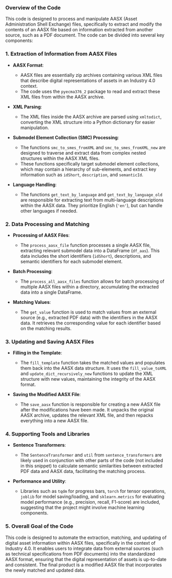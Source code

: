 ### Overview of the Code

This code is designed to process and manipulate AASX (Asset Administration Shell Exchange) files, specifically to extract and modify the contents of an AASX file based on information extracted from another source, such as a PDF document. The code can be divided into several key components:

### 1. Extraction of Information from AASX Files

- **AASX Format**:
  - AASX files are essentially zip archives containing various XML files that describe digital representations of assets in an Industry 4.0 context.
  - The code uses the `pyecma376_2` package to read and extract these XML files from within the AASX archive.

- **XML Parsing**:
  - The XML files inside the AASX archive are parsed using `xmltodict`, converting the XML structure into a Python dictionary for easier manipulation.

- **Submodel Element Collection (SMC) Processing**:
  - The functions `smc_to_smes_fromXML` and `smc_to_smes_fromXML_new` are designed to traverse and extract data from complex nested structures within the AASX XML files.
  - These functions specifically target submodel element collections, which may contain a hierarchy of sub-elements, and extract key information such as `idShort`, `description`, and `semanticId`.

- **Language Handling**:
  - The functions `get_text_by_language` and `get_text_by_language_old` are responsible for extracting text from multi-language descriptions within the AASX data. They prioritize English (`'en'`), but can handle other languages if needed.

### 2. Data Processing and Matching

- **Processing of AASX Files**:
  - The `process_aasx_file` function processes a single AASX file, extracting relevant submodel data into a DataFrame (`df_aas`). This data includes the short identifiers (`idShort`), descriptions, and semantic identifiers for each submodel element.

- **Batch Processing**:
  - The `process_all_aasx_files` function allows for batch processing of multiple AASX files within a directory, accumulating the extracted data into a single DataFrame.

- **Matching Values**:
  - The `get_value` function is used to match values from an external source (e.g., extracted PDF data) with the identifiers in the AASX data. It retrieves the corresponding value for each identifier based on the matching results.

### 3. Updating and Saving AASX Files

- **Filling in the Template**:
  - The `fill_template` function takes the matched values and populates them back into the AASX data structure. It uses the `fill_value_toXML` and `update_dict_recursively_new` functions to update the XML structure with new values, maintaining the integrity of the AASX format.

- **Saving the Modified AASX File**:
  - The `save_aasx` function is responsible for creating a new AASX file after the modifications have been made. It unpacks the original AASX archive, updates the relevant XML file, and then repacks everything into a new AASX file.

### 4. Supporting Tools and Libraries

- **Sentence Transformers**:
  - The `SentenceTransformer` and `util` from `sentence_transformers` are likely used in conjunction with other parts of the code (not included in this snippet) to calculate semantic similarities between extracted PDF data and AASX data, facilitating the matching process.

- **Performance and Utility**:
  - Libraries such as `tqdm` for progress bars, `torch` for tensor operations, `joblib` for model saving/loading, and `sklearn.metrics` for evaluating model performance (e.g., precision, recall, F1-score) are included, suggesting that the project might involve machine learning components.

### 5. Overall Goal of the Code

This code is designed to automate the extraction, matching, and updating of digital asset information within AASX files, specifically in the context of Industry 4.0. It enables users to integrate data from external sources (such as technical specifications from PDF documents) into the standardized AASX format, ensuring that the digital representation of assets is up-to-date and consistent. The final product is a modified AASX file that incorporates the newly matched and updated data.

